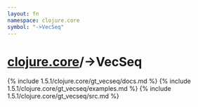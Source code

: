 ```yaml
---
layout: fn
namespace: clojure.core
symbol: "->VecSeq"
---
```


# [clojure.core](../)/->VecSeq

{% include 1.5.1/clojure.core/gt_vecseq/docs.md %}
{% include 1.5.1/clojure.core/gt_vecseq/examples.md %}
{% include 1.5.1/clojure.core/gt_vecseq/src.md %}

